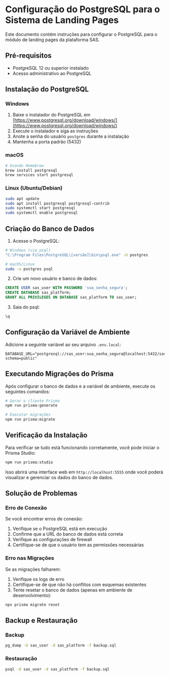 # Configuração do PostgreSQL para o Sistema de Landing Pages

Este documento contém instruções para configurar o PostgreSQL para o módulo de landing pages da plataforma SAS.

## Pré-requisitos

- PostgreSQL 12 ou superior instalado
- Acesso administrativo ao PostgreSQL

## Instalação do PostgreSQL

### Windows

1. Baixe o instalador do PostgreSQL em [https://www.postgresql.org/download/windows/](https://www.postgresql.org/download/windows/)
2. Execute o instalador e siga as instruções
3. Anote a senha do usuário `postgres` durante a instalação
4. Mantenha a porta padrão (5432)

### macOS

```bash
# Usando Homebrew
brew install postgresql
brew services start postgresql
```

### Linux (Ubuntu/Debian)

```bash
sudo apt update
sudo apt install postgresql postgresql-contrib
sudo systemctl start postgresql
sudo systemctl enable postgresql
```

## Criação do Banco de Dados

1. Acesse o PostgreSQL:

```bash
# Windows (via psql)
"C:\Program Files\PostgreSQL\[versão]\bin\psql.exe" -U postgres

# macOS/Linux
sudo -u postgres psql
```

2. Crie um novo usuário e banco de dados:

```sql
CREATE USER sas_user WITH PASSWORD 'sua_senha_segura';
CREATE DATABASE sas_platform;
GRANT ALL PRIVILEGES ON DATABASE sas_platform TO sas_user;
```

3. Saia do psql:

```sql
\q
```

## Configuração da Variável de Ambiente

Adicione a seguinte variável ao seu arquivo `.env.local`:

```
DATABASE_URL="postgresql://sas_user:sua_senha_segura@localhost:5432/sas_platform?schema=public"
```

## Executando Migrações do Prisma

Após configurar o banco de dados e a variável de ambiente, execute os seguintes comandos:

```bash
# Gerar o cliente Prisma
npm run prisma:generate

# Executar migrações
npm run prisma:migrate
```

## Verificação da Instalação

Para verificar se tudo está funcionando corretamente, você pode iniciar o Prisma Studio:

```bash
npm run prisma:studio
```

Isso abrirá uma interface web em `http://localhost:5555` onde você poderá visualizar e gerenciar os dados do banco de dados.

## Solução de Problemas

### Erro de Conexão

Se você encontrar erros de conexão:

1. Verifique se o PostgreSQL está em execução
2. Confirme que a URL do banco de dados está correta
3. Verifique as configurações de firewall
4. Certifique-se de que o usuário tem as permissões necessárias

### Erro nas Migrações

Se as migrações falharem:

1. Verifique os logs de erro
2. Certifique-se de que não há conflitos com esquemas existentes
3. Tente resetar o banco de dados (apenas em ambiente de desenvolvimento):

```bash
npx prisma migrate reset
```

## Backup e Restauração

### Backup

```bash
pg_dump -U sas_user -d sas_platform -f backup.sql
```

### Restauração

```bash
psql -U sas_user -d sas_platform -f backup.sql
``` 
